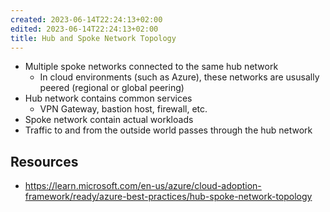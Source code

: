 ```yaml
---
created: 2023-06-14T22:24:13+02:00
edited: 2023-06-14T22:24:13+02:00
title: Hub and Spoke Network Topology
---
```


- Multiple spoke networks connected to the same hub network
  - In cloud environments (such as Azure), these networks are ususally peered (regional or global peering)
- Hub network contains common services
	- VPN Gateway, bastion host, firewall, etc.
- Spoke network contain actual workloads
- Traffic to and from the outside world passes through the hub network

## Resources

- https://learn.microsoft.com/en-us/azure/cloud-adoption-framework/ready/azure-best-practices/hub-spoke-network-topology

